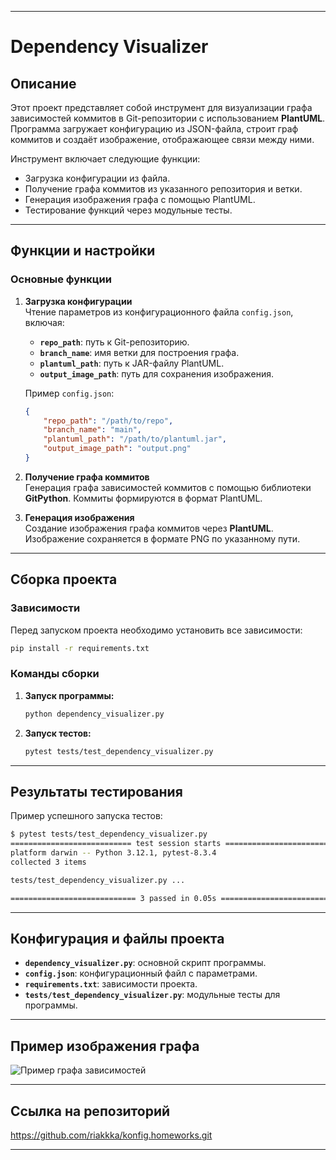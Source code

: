 
---

# Dependency Visualizer  

## Описание  
Этот проект представляет собой инструмент для визуализации графа зависимостей коммитов в Git-репозитории с использованием **PlantUML**. Программа загружает конфигурацию из JSON-файла, строит граф коммитов и создаёт изображение, отображающее связи между ними.  

Инструмент включает следующие функции:  
- Загрузка конфигурации из файла.  
- Получение графа коммитов из указанного репозитория и ветки.  
- Генерация изображения графа с помощью PlantUML.  
- Тестирование функций через модульные тесты.  

---

## Функции и настройки  

### Основные функции  

1. **Загрузка конфигурации**  
   Чтение параметров из конфигурационного файла `config.json`, включая:  
   - **`repo_path`**: путь к Git-репозиторию.  
   - **`branch_name`**: имя ветки для построения графа.  
   - **`plantuml_path`**: путь к JAR-файлу PlantUML.  
   - **`output_image_path`**: путь для сохранения изображения.  

   Пример `config.json`:  
   ```json
   {
       "repo_path": "/path/to/repo",
       "branch_name": "main",
       "plantuml_path": "/path/to/plantuml.jar",
       "output_image_path": "output.png"
   }
   ```

2. **Получение графа коммитов**  
   Генерация графа зависимостей коммитов с помощью библиотеки **GitPython**. Коммиты формируются в формат PlantUML.

3. **Генерация изображения**  
   Создание изображения графа коммитов через **PlantUML**. Изображение сохраняется в формате PNG по указанному пути.  

---

## Сборка проекта  

### Зависимости  
Перед запуском проекта необходимо установить все зависимости:  
```bash
pip install -r requirements.txt
```

### Команды сборки  

1. **Запуск программы:**  
   ```bash
   python dependency_visualizer.py
   ```

2. **Запуск тестов:**  
   ```bash
   pytest tests/test_dependency_visualizer.py
   ```

---

## Результаты тестирования  

Пример успешного запуска тестов:  
```bash
$ pytest tests/test_dependency_visualizer.py
=========================== test session starts ===========================
platform darwin -- Python 3.12.1, pytest-8.3.4
collected 3 items

tests/test_dependency_visualizer.py ...                                 [100%]

============================ 3 passed in 0.05s ============================
```

---

## Конфигурация и файлы проекта  

- **`dependency_visualizer.py`**: основной скрипт программы.  
- **`config.json`**: конфигурационный файл с параметрами.  
- **`requirements.txt`**: зависимости проекта.  
- **`tests/test_dependency_visualizer.py`**: модульные тесты для программы.  

---

## Пример изображения графа  

![Пример графа зависимостей](дз2/graph.png)  

---

## Ссылка на репозиторий  
https://github.com/riakkka/konfig.homeworks.git  

--- 

